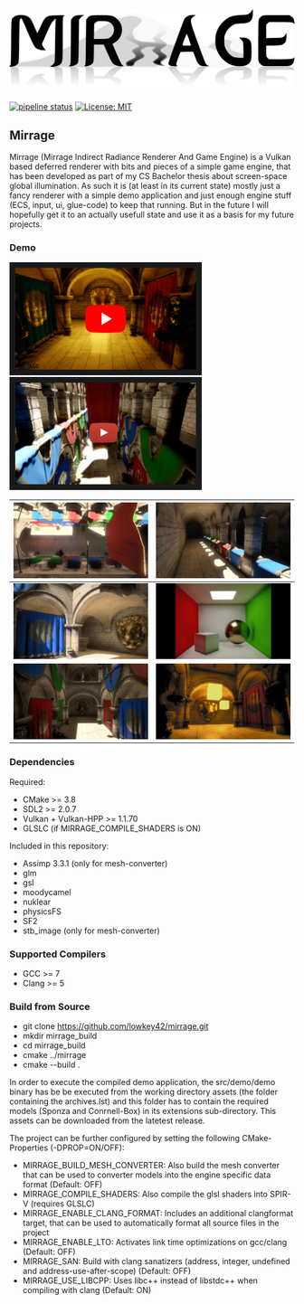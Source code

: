 [![Mirrage logo](logo.svg)]()

[![pipeline status](https://gitlab.com/lowkey42/mirrage/badges/develop/pipeline.svg)](https://gitlab.com/lowkey42/mirrage/commits/develop)
[![License: MIT](https://img.shields.io/badge/License-MIT-green.svg)](/LICENSE)

## Mirrage

Mirrage (Mirrage Indirect Radiance Renderer And Game Engine) is a Vulkan based deferred renderer with bits and pieces of a simple game engine, that has been developed as part of my CS Bachelor thesis about screen-space global illumination. As such it is (at least in its current state) mostly just a fancy renderer with a simple demo application and just enough engine stuff (ECS, input, ui, glue-code) to keep that running. But in the future I will hopefully get it to an actually usefull state and use it as a basis for my future projects.


### Demo
<a href="http://www.youtube.com/watch?feature=player_embedded&v=gHHLuwjDiZo" target="_blank"><img src="screenshots/video_thumbnail2.jpeg" alt="Demo Video" height="180" border="10" /></a>
<a href="http://www.youtube.com/watch?feature=player_embedded&v=e1NXM5U4Rig" target="_blank"><img src="screenshots/video_thumbnail.jpeg" alt="Demo Video" height="180" border="10" /></a>

| ![](screenshots/top_down.jpeg) | ![](screenshots/hallway_1.jpeg) |
|------------------|------------------|
| ![](screenshots/metal.jpeg) | ![](screenshots/cornell.jpeg) |
| ![](screenshots/front.jpeg) | ![](screenshots/light_cube.jpeg) |


### Dependencies
Required:
- CMake >= 3.8
- SDL2 >= 2.0.7
- Vulkan + Vulkan-HPP >= 1.1.70
- GLSLC (if MIRRAGE_COMPILE_SHADERS is ON)


Included in this repository:
- Assimp 3.3.1 (only for mesh-converter)
- glm
- gsl
- moodycamel
- nuklear
- physicsFS
- SF2
- stb_image (only for mesh-converter)


### Supported Compilers
- GCC >= 7
- Clang >= 5


### Build from Source
- git clone https://github.com/lowkey42/mirrage.git
- mkdir mirrage_build
- cd mirrage_build
- cmake ../mirrage
- cmake --build .

In order to execute the compiled demo application, the src/demo/demo binary has be be executed from the working directory assets (the folder containing the archives.lst) and this folder has to contain the required models (Sponza and Conrnell-Box) in its extensions sub-directory. This assets can be downloaded from the latetest release.

The project can be further configured by setting the following CMake-Properties (-DPROP=ON/OFF):
- MIRRAGE_BUILD_MESH_CONVERTER: Also build the mesh converter that can be used to converter models into the engine specific data format (Default: OFF)
- MIRRAGE_COMPILE_SHADERS: Also compile the glsl shaders into SPIR-V (requires GLSLC)
- MIRRAGE_ENABLE_CLANG_FORMAT: Includes an additional clangformat target, that can be used to automatically format all source files in the project
- MIRRAGE_ENABLE_LTO: Activates link time optimizations on gcc/clang (Default: OFF)
- MIRRAGE_SAN: Build with clang sanatizers (address, integer, undefined and address-use-after-scope) (Default: OFF)
- MIRRAGE_USE_LIBCPP: Uses libc++ instead of libstdc++ when compiling with clang (Default: ON)

